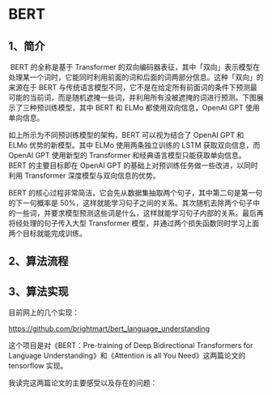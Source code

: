 # BERT

## 1、简介

​	BERT 的全称是基于 Transformer 的双向编码器表征，其中「双向」表示模型在处理某一个词时，它能同时利用前面的词和后面的词两部分信息。这种「双向」的来源在于 BERT 与传统语言模型不同，它不是在给定所有前面词的条件下预测最可能的当前词，而是随机遮掩一些词，并利用所有没被遮掩的词进行预测。下图展示了三种预训练模型，其中 BERT 和 ELMo 都使用双向信息，OpenAI GPT 使用单向信息。

如上所示为不同预训练模型的架构，BERT 可以视为结合了 OpenAI GPT 和 ELMo 优势的新模型。其中 ELMo 使用两条独立训练的 LSTM 获取双向信息，而 OpenAI GPT 使用新型的 Transformer 和经典语言模型只能获取单向信息。BERT 的主要目标即在 OpenAI GPT 的基础上对预训练任务做一些改进，以同时利用 Transformer 深度模型与双向信息的优势。

BERT 的核心过程非常简洁，它会先从数据集抽取两个句子，其中第二句是第一句的下一句概率是 50%，这样就能学习句子之间的关系。其次随机去除两个句子中的一些词，并要求模型预测这些词是什么，这样就能学习句子内部的关系。最后再将经处理的句子传入大型 Transformer 模型，并通过两个损失函数同时学习上面两个目标就能完成训练。

## 2、算法流程

## 3、算法实现

目前网上的几个实现：

https://github.com/brightmart/bert_language_understanding

这个项目是对《BERT：Pre-training of Deep Bidirectional Transformers for Language Understanding》和《Attention is all You Need》这两篇论文的 tensorflow 实现。

我读完这两篇论文的主要感受以及存在的问题：

